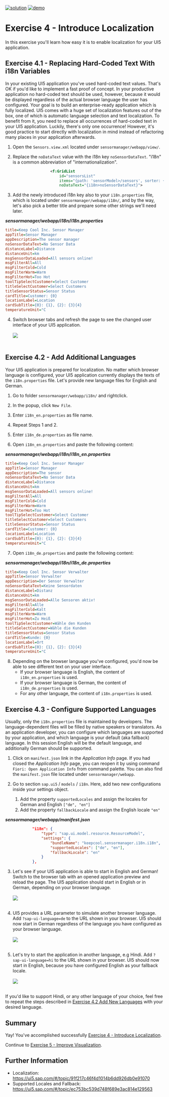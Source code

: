 [![solution](https://flat.badgen.net/badge/solution/available/green?icon=github)](sensormanager)
[![demo](https://flat.badgen.net/badge/demo/deployed/blue?icon=chrome)](https://SAP-samples.github.io/teched2022-AD163/JavaScript/exercises/ex4/sensormanager/webapp/)

# Exercise 4 - Introduce Localization

In this exercise you'll learn how easy it is to enable  localization for your UI5 application.

## Exercise 4.1 - Replacing Hard-Coded Text With i18n Variables

In your existing UI5 application you've used hard-coded text values. That's OK if you'd like to implement a fast proof of concept. In your productive application no hard-coded text should be used, however, because it would be displayed regardless of the actual browser language the user has configured. Your goal is to build an enterprise-ready application which is fully localized. UI5 comes with a huge set of localization features out of the box, one of which is automatic language selection and text localization. To benefit from it, you need to replace all occurrences of hard-coded text in your UI5 application. Luckily, there's only one occurrence! However, it's good practice to start directly with localization in mind instead of refactoring many places in your application afterwards.

1. Open the `Sensors.view.xml` located under `sensormanager/webapp/view/`.

2. Replace the `noDataText` value with the i18n key `noSensorDataText`. "i18n" is a common abbreviation of "internationalization".

````xml
                    <f:GridList
                        id="sensorsList"
                        items="{path: 'sensorModel>/sensors', sorter: {path:'customer', group:true, descending: false}}"
                        noDataText="{i18n>noSensorDataText}">
````

3. Add the newly introduced i18n key also to your `i18n.properties` file, which is located under `sensormanager/webapp/i18n/`, and by the way, let's also pick a better title and prepare some other strings we'll need later.

***sensormanager/webapp/i18n/i18n.properties***

````ini
title=Keep Cool Inc. Sensor Manager
appTitle=Sensor Manager
appDescription=The sensor manager
noSensorDataText=No Sensor Data
distanceLabel=Distance
distanceUnit=km
msgSensorDataLoaded=All sensors online!
msgFilterAll=All
msgFilterCold=Cold
msgFilterWarm=Warm
msgFilterHot=Too Hot
toolTipSelectCustomer=Select Customer
titleSelectCustomer=Select Customers
titleSensorStatus=Sensor Status
cardTitle=Customer: {0}
locationLabel=Location
cardSubTitle={0}: {1}, {2}: {3}{4}
temperatureUnit=°C
````

4. Switch browser tabs and refresh the page to see the changed user interface of your UI5 application.
<br><br>![](images/04_01_0010.png)<br><br>

## Exercise 4.2 - Add Additional Languages

Your UI5 application is prepared for localization. No matter which browser language is configured, your UI5 application currently displays the texts of the `i18n.properties` file.
Let's provide new language files for English and German.

1. Go to folder `sensormanager/webapp/i18n/` and rightclick.

2. In the popup, click `New File`.

3. Enter `i18n_en.properties` as file name.

4. Repeat Steps 1 and 2.

5. Enter `i18n_de.properties` as file name.

6. Open `i18n_en.properties` and paste the following content:

***sensormanager/webapp/i18n/i18n_en.properties***

````ini
title=Keep Cool Inc. Sensor Manager
appTitle=Sensor Manager
appDescription=The sensor
noSensorDataText=No Sensor Data
distanceLabel=Distance
distanceUnit=km
msgSensorDataLoaded=All sensors online!
msgFilterAll=All
msgFilterCold=Cold
msgFilterWarm=Warm
msgFilterHot=Too Hot
toolTipSelectCustomer=Select Customer
titleSelectCustomer=Select Customers
titleSensorStatus=Sensor Status
cardTitle=Customer: {0}
locationLabel=Location
cardSubTitle={0}: {1}, {2}: {3}{4}
temperatureUnit=°C
````

7. Open `i18n_de.properties` and paste the following content:

***sensormanager/webapp/i18n/i18n_de.properties***

````ini
title=Keep Cool Inc. Sensor Verwalter
appTitle=Sensor Verwalter
appDescription=Der Sensor Verwalter
noSensorDataText=Keine Sensordaten
distanceLabel=Distanz
distanceUnit=km
msgSensorDataLoaded=Alle Sensoren aktiv!
msgFilterAll=Alle
msgFilterCold=Kalt
msgFilterWarm=Warm
msgFilterHot=Zu Heiß
toolTipSelectCustomer=Wähle den Kunden
titleSelectCustomer=Wähle die Kunden
titleSensorStatus=Sensor Status
cardTitle=Kunde: {0}
locationLabel=Ort
cardSubTitle={0}: {1}, {2}: {3}{4}
temperatureUnit=°C
````

8. Depending on the browser language you've configured, you'd now be able to see different text on your user interface.
    * If your browser language is English, the content of `i18n_en.properties` is used.
    * If your browser language is German, the content of `i18n_de.properties` is used.
    * For any other language, the content of `i18n.properties` is used.

## Exercise 4.3 - Configure Supported Languages

Usually, only the `i18n.properties` file is maintained by developers. The language-dependent files will be filled by native speakers or translators. As an application developer, you can configure which languages are supported by your application, and which language is your default (aka fallback) language. In this session English will be the default language, and additionally German should be supported.

1. Click on `manifest.json` link in the *Application Info* page. If you had closed the *Application Info* page, you can reopen it by using command `Fiori: Open Application Info` from command palette. You can also find the `manifest.json` file located under `sensormanager/webapp`.

2. Go to section `sap.ui5` / `models` / `i18n`. Here, add two new configurations inside your settings object.
      1. Add the property `supportedLocales` and assign the locales for German and English `["de", "en"]`
      2. Add the property `fallbackLocale` and assign the English locale `"en"`

***sensormanager/webapp/manifest.json***

````json
            "i18n": {
                "type": "sap.ui.model.resource.ResourceModel",
                "settings": {
                    "bundleName": "keepcool.sensormanager.i18n.i18n",
                    "supportedLocales": ["de", "en"],
                    "fallbackLocale": "en"
                }
            },
````

3. Let's see if your UI5 application is able to start in English and German! Switch to the browser tab with an opened application preview and reload the page. The UI5 application should start in English or in German, depending on your browser language.
<br><br>![](images/04_01_0010.png)<br><br>

4. UI5 provides a URL parameter to simulate another browser language. Add `?sap-ui-language=de` to the URL shown in your browser. UI5 should now start in German regardless of the language you have configured as your browser language.
<br><br>![](images/04_03_0020.png)<br><br>

5. Let's try to start the application in another language, e.g Hindi. Add `?sap-ui-language=hi` to the URL shown in your browser. UI5 should now start in English, because you have configured English as your fallback locale.
<br><br>![](images/04_01_0010.png)<br><br>

If you'd like to support Hindi, or any other language of your choice, feel free to repeat the steps described in [Exercise 4.2 Add New Languages](#exercise-42---add-additional-languages) with your desired language.

## Summary

Yay! You've accomplished successfully [Exercise 4 - Introduce Localization](#exercise-4---introduce-localization).

Continue to [Exercise 5 - Improve Visualization](../ex5/README.md).

## Further Information

* Localization: https://ui5.sap.com/#/topic/91f217c46f4d1014b6dd926db0e91070
* Supported Locales and Fallback: https://ui5.sap.com/#/topic/ec753bc539d748f689e3ac814e129563
